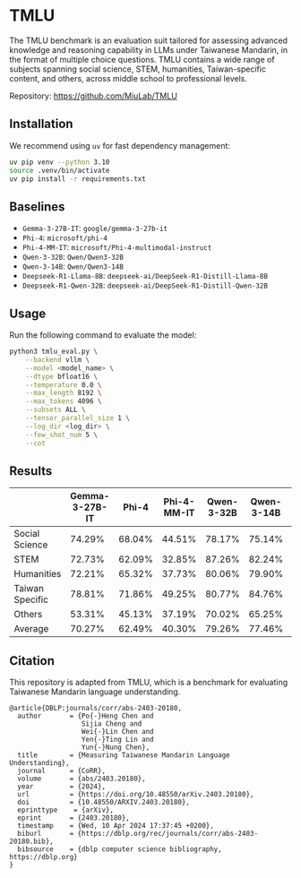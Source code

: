 # TMLU

The TMLU benchmark is an evaluation suit tailored for assessing advanced knowledge
and reasoning capability in LLMs under Taiwanese Mandarin, in the format of multiple choice questions. TMLU contains a wide range of subjects spanning social science, STEM, humanities, Taiwan-specific content, and others, across middle school to professional levels.

Repository: https://github.com/MiuLab/TMLU


## Installation

We recommend using `uv` for fast dependency management:

```bash
uv pip venv --python 3.10
source .venv/bin/activate
uv pip install -r requirements.txt
```


## Baselines

- `Gemma-3-27B-IT`: `google/gemma-3-27b-it`
- `Phi-4`: `microsoft/phi-4`
- `Phi-4-MM-IT`: `microsoft/Phi-4-multimodal-instruct`
- `Qwen-3-32B`: `Qwen/Qwen3-32B`
- `Qwen-3-14B`: `Qwen/Qwen3-14B`
- `Deepseek-R1-Llama-8B`: `deepseek-ai/DeepSeek-R1-Distill-Llama-8B`
- `Deepseek-R1-Qwen-32B`: `deepseek-ai/DeepSeek-R1-Distill-Qwen-32B`

## Usage

Run the following command to evaluate the model:

```bash
python3 tmlu_eval.py \
    --backend vllm \
    --model <model_name> \
    --dtype bfloat16 \
    --temperature 0.0 \
    --max_length 8192 \
    --max_tokens 4096 \
    --subsets ALL \
    --tensor_parallel_size 1 \
    --log_dir <log_dir> \
    --few_shot_num 5 \
    --cot
```

## Results

|                 | Gemma-3-27B-IT | Phi-4  | Phi-4-MM-IT | Qwen-3-32B | Qwen-3-14B | Deepseek-R1-Llama-8B | Deepseek-R1-Qwen-32B |
|-----------------|----------------|--------|-------------|------------|------------|----------------------|----------------------|
| Social Science  | 74.29%         | 68.04% | 44.51%      | 78.17%     | 75.14%     | 48.49%               | 78.52%               |
| STEM            | 72.73%         | 62.09% | 32.85%      | 87.26%     | 82.24%     | 43.64%               | 82.03%               |
| Humanities      | 72.21%         | 65.32% | 37.73%      | 80.06%     | 79.90%     | 46.51%               | 76.56%               |
| Taiwan Specific | 78.81%         | 71.86% | 49.25%      | 80.77%     | 84.76%     | 54.04%               | 79.10%               |
| Others          | 53.31%         | 45.13% | 37.19%      | 70.02%     | 65.25%     | 33.34%               | 63.94%               |
| Average         | 70.27%         | 62.49% | 40.30%      | 79.26%     | 77.46%     | 45.20%               | 76.03%               |

## Citation

This repository is adapted from TMLU, which is a benchmark for evaluating Taiwanese Mandarin language understanding. 

```
@article{DBLP:journals/corr/abs-2403-20180,
  author       = {Po{-}Heng Chen and
                  Sijia Cheng and
                  Wei{-}Lin Chen and
                  Yen{-}Ting Lin and
                  Yun{-}Nung Chen},
  title        = {Measuring Taiwanese Mandarin Language Understanding},
  journal      = {CoRR},
  volume       = {abs/2403.20180},
  year         = {2024},
  url          = {https://doi.org/10.48550/arXiv.2403.20180},
  doi          = {10.48550/ARXIV.2403.20180},
  eprinttype    = {arXiv},
  eprint       = {2403.20180},
  timestamp    = {Wed, 10 Apr 2024 17:37:45 +0200},
  biburl       = {https://dblp.org/rec/journals/corr/abs-2403-20180.bib},
  bibsource    = {dblp computer science bibliography, https://dblp.org}
}
```